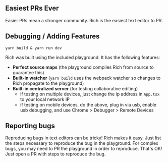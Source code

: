 ## Easiest PRs Ever

Easier PRs mean a stronger community.
Rich is the easiest text editor to PR.


## Debugging / Adding Features

`yarn build & yarn run dev`

Rich was built using the included playground.
It has the following features:
- **Perfect source maps** (the playground compiles Rich from source to guarantee this)
- **Built-in watcher** (`yarn build` uses the webpack watcher so changes to Rich propagate to the playground)
- **Built-in centralized server** (for testing collaborative editing) 
  - if testing on multiple devices, just change the ip address in `App.tsx` to your local network IP
  - if testing on mobile devices, do the above, plug in via usb, enable usb debugging, and use Chrome > Debugger > Remote Devices

## Reporting bugs

Reproducing bugs in text editors can be tricky!
Rich makes it easy.
Just list the steps necessary to reproduce the bug in the playground.
For complex bugs, you may need to PR the playground in order to reproduce. That's OK!
Just open a PR with steps to reproduce the bug.
